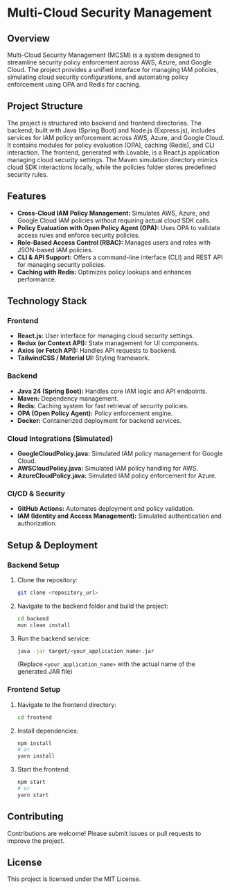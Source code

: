 # Multi-Cloud Security Management

## Overview

Multi-Cloud Security Management (MCSM) is a system designed to streamline security policy enforcement across AWS, Azure, and Google Cloud. The project provides a unified interface for managing IAM policies, simulating cloud security configurations, and automating policy enforcement using OPA and Redis for caching.

## Project Structure

The project is structured into backend and frontend directories. The backend, built with Java (Spring Boot) and Node.js (Express.js), includes services for IAM policy enforcement across AWS, Azure, and Google Cloud. It contains modules for policy evaluation (OPA), caching (Redis), and CLI interaction. The frontend, generated with Lovable, is a React.js application managing cloud security settings. The Maven simulation directory mimics cloud SDK interactions locally, while the policies folder stores predefined security rules.

## Features

*   **Cross-Cloud IAM Policy Management:** Simulates AWS, Azure, and Google Cloud IAM policies without requiring actual cloud SDK calls.
*   **Policy Evaluation with Open Policy Agent (OPA):** Uses OPA to validate access rules and enforce security policies.
*   **Role-Based Access Control (RBAC):** Manages users and roles with JSON-based IAM policies.
*   **CLI & API Support:** Offers a command-line interface (CLI) and REST API for managing security policies.
*   **Caching with Redis:** Optimizes policy lookups and enhances performance.

## Technology Stack

### Frontend

*   **React.js:** User interface for managing cloud security settings.
*   **Redux (or Context API):** State management for UI components.
*   **Axios (or Fetch API):** Handles API requests to backend.
*   **TailwindCSS / Material UI:** Styling framework.

### Backend

*   **Java 24 (Spring Boot):** Handles core IAM logic and API endpoints.
*   **Maven:** Dependency management.
*   **Redis:** Caching system for fast retrieval of security policies.
*   **OPA (Open Policy Agent):** Policy enforcement engine.
*   **Docker:** Containerized deployment for backend services.

### Cloud Integrations (Simulated)

*   **GoogleCloudPolicy.java:** Simulated IAM policy management for Google Cloud.
*   **AWSCloudPolicy.java:** Simulated IAM policy handling for AWS.
*   **AzureCloudPolicy.java:** Simulated IAM policy enforcement for Azure.

### CI/CD & Security

*   **GitHub Actions:** Automates deployment and policy validation.
*   **IAM (Identity and Access Management):** Simulated authentication and authorization.

## Setup & Deployment

### Backend Setup

1.  Clone the repository:

    ```bash
    git clone <repository_url>
    ```

2.  Navigate to the backend folder and build the project:

    ```bash
    cd backend
    mvn clean install
    ```

3.  Run the backend service:

    ```bash
    java -jar target/<your_application_name>.jar
    ```
    (Replace `<your_application_name>` with the actual name of the generated JAR file)

### Frontend Setup

1.  Navigate to the frontend directory:

    ```bash
    cd frontend
    ```

2.  Install dependencies:

    ```bash
    npm install
    # or
    yarn install
    ```

3.  Start the frontend:

    ```bash
    npm start
    # or
    yarn start
    ```

## Contributing

Contributions are welcome! Please submit issues or pull requests to improve the project.

## License

This project is licensed under the MIT License.
